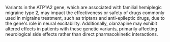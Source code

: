 Variants in the ATP1A2 gene, which are associated with familial hemiplegic migraine type 2, may impact the effectiveness or safety of drugs commonly used in migraine treatment, such as triptans and anti-epileptic drugs, due to the gene's role in neural excitability. Additionally, olanzapine may exhibit altered effects in patients with these genetic variants, primarily affecting neurological side effects rather than direct pharmacokinetic interactions.